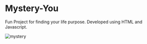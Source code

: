 # Mystery-You
Fun Project for finding your life purpose. Developed using HTML and Javascript.


![mystery](https://github.com/Digital-101/Mystery-You/assets/65094648/2380d39f-ddce-4c44-ba21-ffef0ea6f749)
